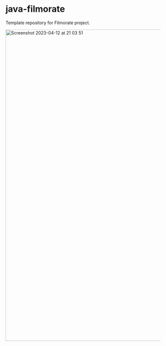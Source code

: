 # java-filmorate
Template repository for Filmorate project.

<img width="1012" alt="Screenshot 2023-04-12 at 21 03 51" src="https://user-images.githubusercontent.com/60816736/231545517-e8f87024-7604-4036-a37d-068a3d3119ab.png">
